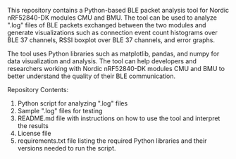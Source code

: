 This repository contains a Python-based BLE packet analysis tool for Nordic nRF52840-DK modules CMU and BMU. The tool can be used to analyze ".log" files of BLE packets exchanged between the two modules and generate visualizations such as connection event count histograms over BLE 37 channels, RSSI boxplot over BLE 37 channels, and error graphs.

The tool uses Python libraries such as matplotlib, pandas, and numpy for data visualization and analysis. The tool can help developers and researchers working with Nordic nRF52840-DK modules CMU and BMU to better understand the quality of their BLE communication.


Repository Contents:

1. Python script for analyzing ".log" files
2. Sample ".log" files for testing
3. README.md file with instructions on how to use the tool and interpret the results
4. License file
5. requirements.txt file listing the required Python libraries and their versions needed to run the script.
